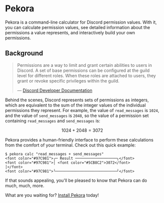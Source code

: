# Pekora

Pekora is a command-line calculator for Discord permission values. With it, you can calculate permission values, see
detailed information about the permissions a value represents, and interactively build your own
permissions.

## Background

> Permissions are a way to limit and grant certain abilities to users in Discord. A set of base permissions can be
> configured at the guild level for different roles. When these roles are attached to users, they grant or revoke
> specific privileges within the guild.
>
> — [Discord Developer Documentation](https://discord.com/developers/docs/topics/permissions)

Behind the scenes, Discord represents sets of permissions as integers, which are equivalent to the sum of the integer
values of the individual permissions they represent. For example, the value of `read_messages` is `1024`, and the value
of `send_messages` is `2048`, so the value of a permission set containing `read_messages` and `send_messages` is:

$$
1024 + 2048 = 3072
$$

Pekora provides a human-friendly interface to perform these calculations from the comfort of your terminal. Check
out this quick example:

<div class="termy">

```console
$ pekora calc "read_messages + send_messages"
<font color="#97C981">╭─ Result ───────────────────╮</font>
<font color="#97C981">│ <font color="#5CB8C2">3072</font>                       │</font>
<font color="#97C981">╰────────────────────────────╯</font>
```

</div>

If that sounds appealing, you'll be pleased to know that Pekora can do much, much, more.

What are you waiting for? [Install Pekora](/install) today!
